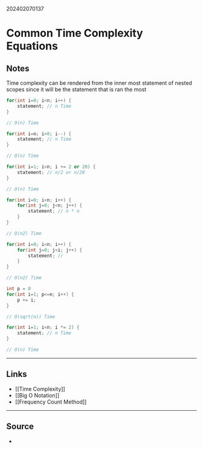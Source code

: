202402070137
# Common Time Complexity Equations

## Notes

Time complexity can be rendered from the inner most statement of nested scopes since it will be the statement that is ran the most

```C++
for(int i=0; i<n; i++) {
	statement; // n Time
}

// O(n) Time
```

```C++
for(int i=n; i>0; i--) {
	statement; // n Time
}

// O(n) Time
```

```C++
for(int i=1; i<n; i += 2 or 20) {
	statement; // n/2 or n/20
}

// O(n) Time
```

```C++
for(int i=0; i<n; i++) {
	for(int j=0; j<n; j++) {
		statement; // n * n
	}
}

// O(n2) Time
```

```C++
for(int i=0; i<n; i++) {
	for(int j=0; j<i; j++) {
		statement; // 
	}
}

// O(n2) Time
```

```C++
int p = 0
for(int i=1; p<=n; i++) {
	p += i; 
}

// O(sqrt(n)) Time
```

```C++
for(int i=1; i<n; i *= 2) {
	statement; // n Time
}

// O(n) Time
```

---
## Links

- [[Time Complexity]]
- [[Big O Notation]]
- [[Frequency Count Method]]

---

## Source

- 